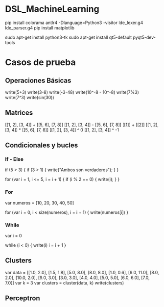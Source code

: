 # DSL_MachineLearning
pip install colorama
antlr4 -Dlanguage=Python3 -visitor lde_lexer.g4 lde_parser.g4
pip install matplotlib

sudo apt-get install python3-tk
sudo apt-get install qt5-default pyqt5-dev-tools


# Casos de prueba

## Operaciones Básicas

write(5+3)
write(3-8)
write(-3-48)
write(10^-8 - 10^-8)
write(7%3)
write(7^3)
write(sin(30))

## Matrices

[[1, 2], [3, 4]] + [[5, 6], [7, 8]]
[[1, 2], [3, 4]] - [[5, 6], [7, 8]]
[[1]] + [[2]]
[[1, 2], [3, 4]] * [[5, 6], [7, 8]] 
[[1, 2], [3, 4]] ^ 0
[[1, 2], [3, 4]] ^ -1

## Condicionales y bucles

### If - Else

if (5 > 3) {
    if (3 > 1) {
        write("Ambos son verdaderos");
    }
}

for (var i = 1, i <= 5, i = i + 1) {
    if (i % 2 == 0) {
        write(i);
    }
}

### For
var numeros = [10, 20, 30, 40, 50]

for (var i = 0, i < size(numeros), i = i + 1) {
    write(numeros[i])
}

### While

var i = 0

while (i < 0) {
    write(i)
    i = i + 1
}

## Clusters

var data = [[1.0, 2.0], [1.5, 1.8], [5.0, 8.0], [8.0, 8.0], [1.0, 0.6], [9.0, 11.0], [8.0, 2.0], [10.0, 2.0], [9.0, 3.0], [3.0, 3.0], [4.0, 4.0], [5.0, 5.0], [6.0, 6.0], [7.0, 7.0]]
var k = 3
var clusters = cluster(data, k)
write(clusters)

## Perceptron

